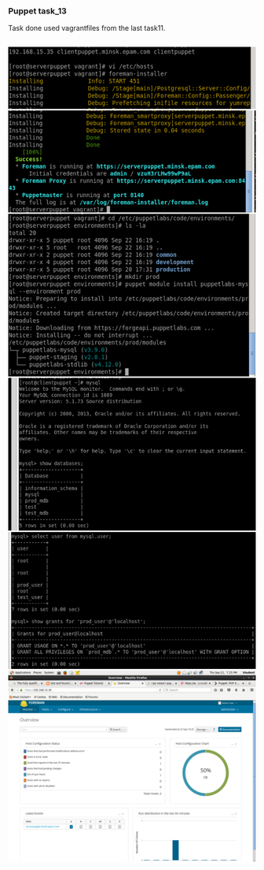 ### Puppet task_13
Task done used vagrantfiles from the last task11.
##
![](/sources/Screenshot.png)
![](/sources/Screenshot-1.png)
![](/sources/Screenshot-3.png)
![](/sources/Screenshot-4.png)
![](/sources/Screenshot-5.png)
![](/sources/Screenshot-6.png)
